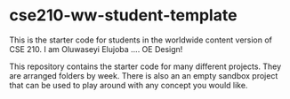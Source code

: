 # cse210-ww-student-template
This is the starter code for students in the worldwide content version of CSE 210.
I am Oluwaseyi Elujoba .... OE Design!

This repository contains the starter code for many different projects. They are arranged folders by week. There is also an an empty sandbox project that can be used to play around with any concept you would like.
